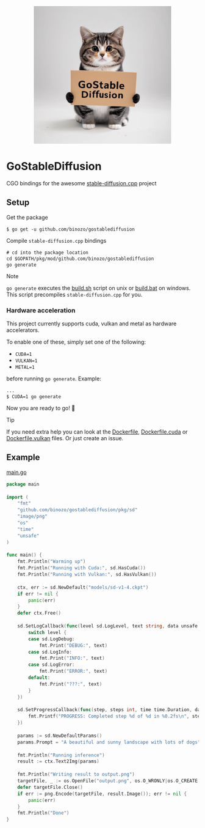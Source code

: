 <p align="center">
  <img src="./assets/thumbnail.png" width="360x">
</p>

# GoStableDiffusion

CGO bindings for the awesome [stable-diffusion.cpp](https://github.com/leejet/stable-diffusion.cpp) project

## Setup

Get the package
```shell
$ go get -u github.com/binozo/gostablediffusion
```

Compile `stable-diffusion.cpp` bindings
```shell
# cd into the package location
cd $GOPATH/pkg/mod/github.com/binozo/gostablediffusion
go generate
```

> [!NOTE]
> `go generate` executes the [build.sh](./build.sh) script on unix or [build.bat](./build.bat) on windows.
> This script precompiles `stable-diffusion.cpp` for you.

### Hardware acceleration

This project currently supports cuda, vulkan and metal as hardware accelerators.

To enable one of these, simply set one of the following:
- `CUDA=1`
- `VULKAN=1`
- `METAL=1`

before running `go generate`. Example:

```shell
...
$ CUDA=1 go generate
```

Now you are ready to go! 🚀

> [!TIP]
> If you need extra help you can look at the [Dockerfile](./Dockerfile), [Dockerfile.cuda](./Dockerfile.cuda) or [Dockerfile.vulkan](./Dockerfile.vulkan) files.
> Or just create an issue.

## Example

[main.go](./cmd/main/main.go)
```go
package main

import (
	"fmt"
	"github.com/binozo/gostablediffusion/pkg/sd"
	"image/png"
	"os"
	"time"
	"unsafe"
)

func main() {
	fmt.Println("Warming up")
	fmt.Println("Running with Cuda:", sd.HasCuda())
	fmt.Println("Running with Vulkan:", sd.HasVulkan())

	ctx, err := sd.NewDefault("models/sd-v1-4.ckpt")
	if err != nil {
		panic(err)
	}
	defer ctx.Free()

	sd.SetLogCallback(func(level sd.LogLevel, text string, data unsafe.Pointer) {
		switch level {
		case sd.LogDebug:
			fmt.Print("DEBUG:", text)
		case sd.LogInfo:
			fmt.Print("INFO:", text)
		case sd.LogError:
			fmt.Print("ERROR:", text)
		default:
			fmt.Print("???:", text)
		}
	})

	sd.SetProgressCallback(func(step, steps int, time time.Duration, data unsafe.Pointer) {
		fmt.Printf("PROGRESS: Completed step %d of %d in %0.2fs\n", step, steps, time.Seconds())
	})

	params := sd.NewDefaultParams()
	params.Prompt = "A beautiful and sunny landscape with lots of dogs"

	fmt.Println("Running inference")
	result := ctx.Text2Img(params)

	fmt.Println("Writing result to output.png")
	targetFile, _ := os.OpenFile("output.png", os.O_WRONLY|os.O_CREATE, 0600)
	defer targetFile.Close()
	if err := png.Encode(targetFile, result.Image()); err != nil {
		panic(err)
	}
	fmt.Println("Done")
}


```